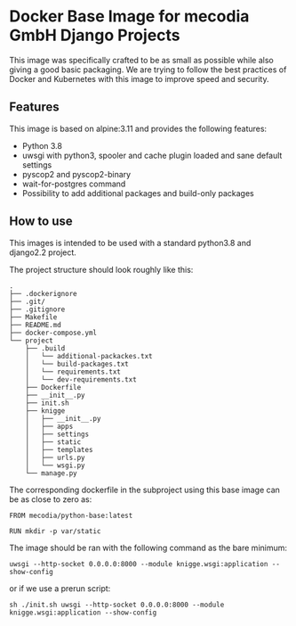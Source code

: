 # Docker Base Image for mecodia GmbH Django Projects

This image was specifically crafted to be as small as possible while also giving a good basic packaging. 
We are trying to follow the best practices of Docker and Kubernetes with this image to improve speed and security.

## Features
This image is based on alpine:3.11 and provides the following features:
* Python 3.8
* uwsgi with python3, spooler and cache plugin loaded and sane default settings
* pyscop2 and pyscop2-binary
* wait-for-postgres command
* Possibility to add additional packages and build-only packages

## How to use
This images is intended to be used with a standard python3.8 and django2.2 project.

The project structure should look roughly like this:

    .
    ├── .dockerignore
    ├── .git/
    ├── .gitignore
    ├── Makefile
    ├── README.md
    ├── docker-compose.yml
    └── project
        ├── .build
        │   └── additional-packackes.txt
        │   └── build-packages.txt
        │   └── requirements.txt
        │   └── dev-requirements.txt
        ├── Dockerfile
        ├── __init__.py
        ├── init.sh
        ├── knigge
        │   ├── __init__.py
        │   ├── apps
        │   ├── settings
        │   ├── static
        │   ├── templates
        │   ├── urls.py
        │   └── wsgi.py
        └── manage.py
    
The corresponding dockerfile in the subproject using this base image can be as close to zero as:

    FROM mecodia/python-base:latest

    RUN mkdir -p var/static
    
The image should be ran with the following command as the bare minimum:

    uwsgi --http-socket 0.0.0.0:8000 --module knigge.wsgi:application --show-config
    
or if we use a prerun script:
    
    sh ./init.sh uwsgi --http-socket 0.0.0.0:8000 --module knigge.wsgi:application --show-config